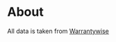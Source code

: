 # About

All data is taken from [Warrantywise](https://www.warrantywise.co.uk/car-warranty/authorised-repairs)